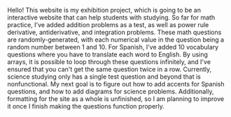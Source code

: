 Hello! This website is my exhibition project, which is going to be an interactive website that can help students with studying. So far for math practice, I've added addition problems as a test, as well as power rule derivative, antiderivative, and integration problems. These math questions are randomly-generated, with each numerical value in the question being a random number between 1 and 10. For Spanish, I've added 10 vocabulary questions where you have to translate each word to English. By using arrays, it is possible to loop through these questions infinitely, and I've ensured that you can't get the same question twice in a row. Currently, science studying only has a single test question and beyond that is nonfunctional. My next goal is to figure out how to add accents for Spanish questions, and how to add diagrams for science problems. Additionally, formatting for the site as a whole is unfinished, so I am planning to improve it once I finish making the questions function properly.